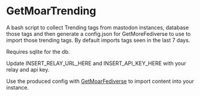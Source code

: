 # GetMoarTrending
A bash script to collect Trending tags from mastodon instances, database those tags and then generate a config.json for GetMoreFediverse to use to import those trending tags. By default imports tags seen in the last 7 days.

Requires sqlite for the db.

Update INSERT_RELAY_URL_HERE and INSERT_API_KEY_HERE with your relay and api key.

Use the produced config with [GetMoarFediverse](https://github.com/g3rv4/GetMoarFediverse/) to import content into your instance.
